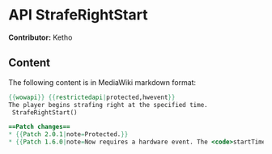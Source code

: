 # API StrafeRightStart

**Contributor:** Ketho

## Content

The following content is in MediaWiki markdown format:

```mediawiki
{{wowapi}} {{restrictedapi|protected,hwevent}}
The player begins strafing right at the specified time.
 StrafeRightStart()

==Patch changes==
* {{Patch 2.0.1|note=Protected.}}
* {{Patch 1.6.0|note=Now requires a hardware event. The <code>startTime</code> parameter seems to be ignored}}
```